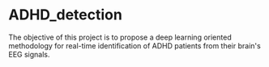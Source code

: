 # ADHD_detection
The objective of this project is to propose a deep learning oriented methodology for real-time identification of ADHD patients from their brain's EEG signals.
